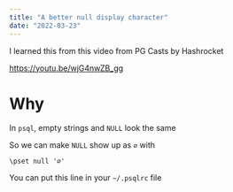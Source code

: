 ```yaml
---
title: "A better null display character"
date: "2022-03-23"
---
```


I learned this from this video from PG Casts by Hashrocket

https://youtu.be/wjG4nwZB_gg


# Why

In `psql`, empty strings and `NULL` look the same

So we can make `NULL` show up as `∅` with

`\pset null '∅'`

You can put this line in your `~/.psqlrc` file
